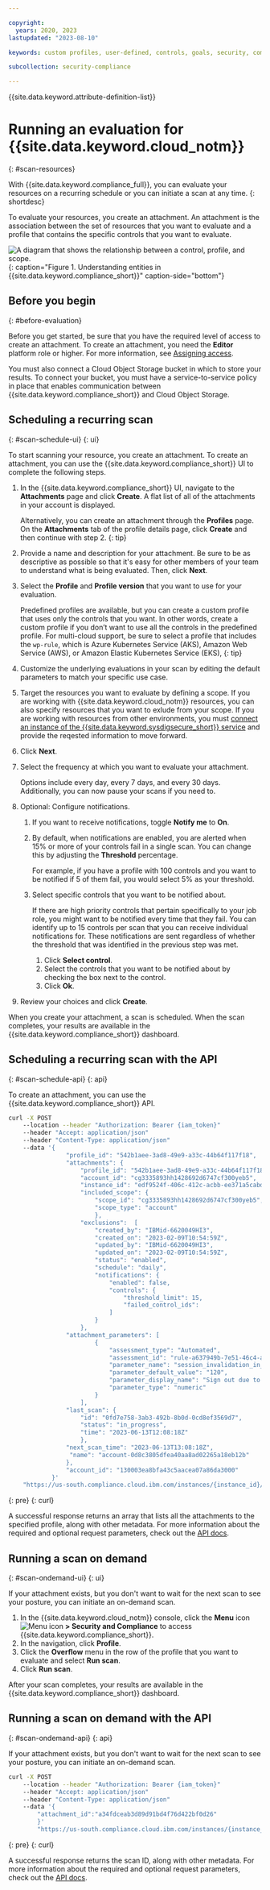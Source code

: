 ```yaml
---

copyright:
  years: 2020, 2023
lastupdated: "2023-08-10"

keywords: custom profiles, user-defined, controls, goals, security, compliance

subcollection: security-compliance

---
```


{{site.data.keyword.attribute-definition-list}}


# Running an evaluation for {{site.data.keyword.cloud_notm}}
{: #scan-resources}

With {{site.data.keyword.compliance_full}}, you can evaluate your resources on a recurring schedule or you can initiate a scan at any time.
{: shortdesc}

To evaluate your resources, you create an attachment. An attachment is the association between the set of resources that you want to evaluate and a profile that contains the specific controls that you want to evaluate.

![A diagram that shows the relationship between a control, profile, and scope.](images/term-flow.svg){: caption="Figure 1. Understanding entities in {{site.data.keyword.compliance_short}}" caption-side="bottom"}


## Before you begin
{: #before-evaluation}

Before you get started, be sure that you have the required level of access to create an attachment. To create an attachment, you need the **Editor** platform role or higher. For more information, see [Assigning access](/docs/security-compliance?topic=security-compliance-access-management).

You must also connect a Cloud Object Storage bucket in which to store your results. To connect your bucket, you must have a service-to-service policy in place that enables communication between {{site.data.keyword.compliance_short}} and Cloud Object Storage.


## Scheduling a recurring scan
{: #scan-schedule-ui}
{: ui}

To start scanning your resource, you create an attachment. To create an attachment, you can use the {{site.data.keyword.compliance_short}} UI to complete the following steps.

1. In the {{site.data.keyword.compliance_short}} UI, navigate to the **Attachments** page and click **Create**. A flat list of all of the attachments in your account is displayed.

	Alternatively, you can create an attachment through the **Profiles** page. On the **Attachments** tab of the profile details page, click **Create** and then continue with step 2.
	{: tip}

2. Provide a name and description for your attachment. Be sure to be as descriptive as possible so that it's easy for other members of your team to understand what is being evaluated. Then, click **Next**.
3. Select the **Profile** and **Profile version** that you want to use for your evaluation.

	Predefined profiles are available, but you can create a custom profile that uses only the controls that you want. In other words, create a custom profile if you don’t want to use all the controls in the predefined profile. For multi-cloud support, be sure to select a profile that includes the `wp-rule`, which is Azure Kubernetes Service (AKS), Amazon Web Service (AWS), or Amazon Elastic Kubernetes Service (EKS),
   {: tip}

4. Customize the underlying evaluations in your scan by editing the default parameters to match your specific use case.
5. Target the resources you want to evaluate by defining a scope. If you are working with {{site.data.keyword.cloud_notm}} resources, you can also specify resources that you want to exlude from your scope. If you are working with resources from other environments, you must [connect an instance of the {{site.data.keyword.sysdigsecure_short}} service](/docs/security-compliance?topic=security-compliance-setup-workload-protection) and provide the reqested information to move forward.
6. Click **Next**.
7. Select the frequency at which you want to evaluate your attachment.
	
	Options include every day, every 7 days, and every 30 days. Additionally, you can now pause your scans if you need to.

8. Optional: Configure notifications.
	1. If you want to receive notifications, toggle **Notify me** to **On**.
	2. By default, when notifications are enabled, you are alerted when 15% or more of your controls fail in a single scan. You can change this by adjusting the **Threshold** percentage. 
	
		For example, if you have a profile with 100 controls and you want to be notified if 5 of them fail, you would select 5% as your threshold.
	
	3. Select specific controls that you want to be notified about.

		If there are high priority controls that pertain specifically to your job role, you might want to be notified every time that they fail. You can identify up to 15 controls per scan that you can receive individual notifications for. These notifications are sent regardless of whether the threshold that was identified in the previous step was met.

		1. Click **Select control**.
		2. Select the controls that you want to be notified about by checking the box next to the control.
		3. Click **Ok**.
9. Review your choices and click **Create**.

When you create your attachment, a scan is scheduled. When the scan completes, your results are available in the {{site.data.keyword.compliance_short}} dashboard.


## Scheduling a recurring scan with the API
{: #scan-schedule-api}
{: api}

To create an attachment, you can use the {{site.data.keyword.compliance_short}} API.

```bash
curl -X POST 
	--location --header "Authorization: Bearer {iam_token}" 
	--header "Accept: application/json" 
	--header "Content-Type: application/json" 
	--data '{ 
				"profile_id": "542b1aee-3ad8-49e9-a33c-44b64f117f18", 
				"attachments": { 
					"profile_id": "542b1aee-3ad8-49e9-a33c-44b64f117f18", 
					"account_id": "cg3335893hh1428692d6747cf300yeb5", 
					"instance_id": "edf9524f-406c-412c-acbb-ee371a5cabda", 
					"included_scope": { 
						"scope_id": "cg3335893hh1428692d6747cf300yeb5", 
						"scope_type": "account" 
						}, 
					"exclusions":  [ 
						"created_by": "IBMid-6620049HI3", 
						"created_on": "2023-02-09T10:54:59Z", 
						"updated_by": "IBMid-6620049HI3", 
						"updated_on": "2023-02-09T10:54:59Z", 
						"status": "enabled", 
						"schedule": "daily", 
						"notifications": { 
							"enabled": false, 
							"controls": { 
								"threshold_limit": 15, 
								"failed_control_ids":  
							] 
						} 
					}, 
				"attachment_parameters": [ 
						{ 
							"assessment_type": "Automated", 
							"assessment_id": "rule-a637949b-7e51-46c4-afd4-b96619001bf1", 
							"parameter_name": "session_invalidation_in_seconds", 
							"parameter_default_value": "120", 
							"parameter_display_name": "Sign out due to inactivity in seconds", 
							"parameter_type": "numeric" 
						} 
					], 
				"last_scan": { 
					"id": "0fd7e758-3ab3-492b-8b0d-0cd8ef3569d7", 
					"status": "in_progress", 
					"time": "2023-06-13T12:08:18Z" 
					}, 
				"next_scan_time": "2023-06-13T13:08:18Z",
				 "name": "account-0d8c3805dfea40aa8ad02265a18eb12b" 
				}, 
				"account_id": "130003ea8bfa43c5aacea07a86da3000" 
			}' 
	"https://us-south.compliance.cloud.ibm.com/instances/{instance_id}/v3/attachments"
```
{: pre}
{: curl}



A successful response returns an array that lists all the attachments to the specified profile, along with other metadata. For more information about the required and optional request parameters, check out the [API docs](/apidocs/security-compliance#create-attachment).






## Running a scan on demand
{: #scan-ondemand-ui}
{: ui}

If your attachment exists, but you don't want to wait for the next scan to see your posture, you can initiate an on-demand scan.

1. In the {{site.data.keyword.cloud_notm}} console, click the **Menu** icon ![Menu icon](../icons/icon_hamburger.svg) **> Security and Compliance** to access {{site.data.keyword.compliance_short}}.
2. In the navigation, click **Profile**.
3. Click the **Overflow** menu in the row of the profile that you want to evaluate and select **Run scan**.
3. Click **Run scan**.

After your scan completes, your results are available in the {{site.data.keyword.compliance_short}} dashboard.

## Running a scan on demand with the API
{: #scan-ondemand-api}
{: api}

If your attachment exists, but you don't want to wait for the next scan to see your posture, you can initiate an on-demand scan.

```bash
curl -X POST 
	--location --header "Authorization: Bearer {iam_token}" 
	--header "Accept: application/json" 
	--header "Content-Type: application/json" 
	--data '{
		"attachment_id":"a34fdceab3d89d91bd4f76d422bf0d26"
		}' 
		"https://us-south.compliance.cloud.ibm.com/instances/{instance_id}/v3/scans"
```
{: pre}
{: curl}




A successful response returns the scan ID, along with other metadata. For more information about the required and optional request parameters, check out the [API docs](/apidocs/security-compliance#create-scan).

